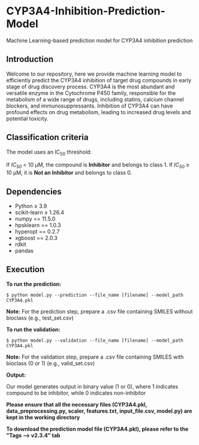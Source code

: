 # CYP3A4-Inhibition-Prediction-Model
Machine Learning-based prediction model for CYP3A4 inhibition prediction

## Introduction ## 

Welcome to our repository, here we provide machine learning model to efficiently predict the CYP3A4 inhibition of target drug compounds in early stage of drug discovery process. CYP3A4 is the most abundant and versatile enzyme in the Cytochrome P450 family, responsible for the metabolism of a wide range of drugs, including statins, calcium channel blockers, and immunosuppressants. Inhibition of CYP3A4 can have profound effects on drug metabolism, leading to increased drug levels and potential toxicity.

## Classification criteria ##

The model uses an IC<sub>50</sub> threshold:

</strong> If <em>IC<sub>50</sub></em> < 10 μM, the compound is <strong>Inhibitor</strong> and belongs to class 1. If <em>IC<sub>50</sub></em> ≥ 10 μM, it is <strong>Not an Inhibitor</strong> and belongs to class 0.

## Dependencies ##

- Python ≥ 3.9
- scikit-learn ≥ 1.26.4
- numpy == 11.5.0
- hpsklearn == 1.0.3
- hyperopt == 0.2.7
- xgboost == 2.0.3
- rdkit
- pandas

## Execution ##
**To run the prediction:**

```
$ python model.py --prediction --file_name [filename] --model_path CYP3A4.pkl
```
<strong>Note:</strong> For the prediction step, prepare a .csv file containing SMILES without bioclass (e.g., test_set.csv)

**To run the validation:**

```
$ python model.py --validation --file_name [filename] --model_path CYP3A4.pkl
```
<strong>Note:</strong> For the validation step, prepare a .csv file containing SMILES with bioclass (0 or 1) (e.g., valid_set.csv)

**Output:**

Our model generates output in binary value (1 or 0), where 1 indicates compound to be inhibitor, while 0 indicates non-inhibitor

 
**Please ensure that all the necessary files (CYP3A4.pkl, data_preprocessing.py, scaler, features.txt, input_file.csv, model.py) are kept in the working directory**

**To download the prediction model file (CYP3A4.pkl), please refer to the "Tags --> v2.3.4" tab**
